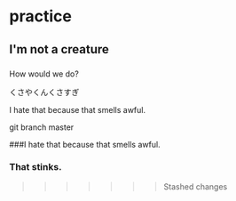 # practice

## I'm not a creature
###
How would we do?


くさやくんくさすぎ

I hate that because that smells awful.

git branch master

###I hate that because that smells awful.



### That stinks.
>>>>>>> Stashed changes
